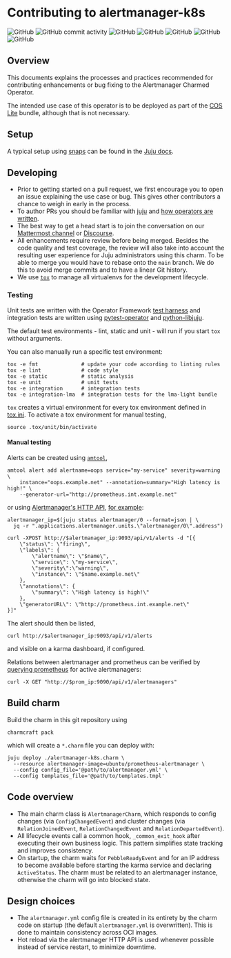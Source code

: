 # Contributing to alertmanager-k8s
![GitHub](https://img.shields.io/github/license/canonical/alertmanager-k8s-operator)
![GitHub commit activity](https://img.shields.io/github/commit-activity/y/canonical/alertmanager-k8s-operator)
![GitHub](https://img.shields.io/tokei/lines/github/canonical/alertmanager-k8s-operator)
![GitHub](https://img.shields.io/github/issues/canonical/alertmanager-k8s-operator)
![GitHub](https://img.shields.io/github/issues-pr/canonical/alertmanager-k8s-operator) ![GitHub](https://img.shields.io/github/contributors/canonical/alertmanager-k8s-operator) ![GitHub](https://img.shields.io/github/watchers/canonical/alertmanager-k8s-operator?style=social)

## Overview

This documents explains the processes and practices recommended for
contributing enhancements or bug fixing to the Alertmanager Charmed Operator.

The intended use case of this operator is to be deployed as part of the
[COS Lite] bundle, although that is not necessary.


## Setup

A typical setup using [snaps](https://snapcraft.io/) can be found in the
[Juju docs](https://juju.is/docs/sdk/dev-setup).


## Developing

- Prior to getting started on a pull request, we first encourage you to open an
  issue explaining the use case or bug.
  This gives other contributors a chance to weigh in early in the process.
- To author PRs you should be familiar with [juju](https://juju.is/#what-is-juju)
  and [how operators are written](https://juju.is/docs/sdk).
- The best way to get a head start is to join the conversation on our
  [Mattermost channel] or [Discourse].
- All enhancements require review before being merged. Besides the
  code quality and test coverage, the review will also take into
  account the resulting user experience for Juju administrators using
  this charm. To be able to merge you would have to rebase
  onto the `main` branch. We do this to avoid merge commits and to have a
  linear Git history.
- We use [`tox`](https://tox.wiki/en/latest/#) to manage all virtualenvs for
  the development lifecycle.


### Testing
Unit tests are written with the Operator Framework [test harness] and
integration tests are written using [pytest-operator] and [python-libjuju].

The default test environments - lint, static and unit - will run if you start
`tox` without arguments.

You can also manually run a specific test environment:

```shell
tox -e fmt              # update your code according to linting rules
tox -e lint             # code style
tox -e static           # static analysis
tox -e unit             # unit tests
tox -e integration      # integration tests
tox -e integration-lma  # integration tests for the lma-light bundle
```

`tox` creates a virtual environment for every tox environment defined in
[tox.ini](tox.ini). To activate a tox environment for manual testing,

```shell
source .tox/unit/bin/activate
```


#### Manual testing
Alerts can be created using
[`amtool`](https://manpages.debian.org/testing/prometheus-alertmanager/amtool.1.en.html),

```shell
amtool alert add alertname=oops service="my-service" severity=warning \
    instance="oops.example.net" --annotation=summary="High latency is high!" \
    --generator-url="http://prometheus.int.example.net"
```

or using [Alertmanager's HTTP API][Alertmanager API browser],
[for example](https://gist.github.com/cherti/61ec48deaaab7d288c9fcf17e700853a):

```shell
alertmanager_ip=$(juju status alertmanager/0 --format=json | \
  jq -r ".applications.alertmanager.units.\"alertmanager/0\".address")

curl -XPOST http://$alertmanager_ip:9093/api/v1/alerts -d "[{
	\"status\": \"firing\",
	\"labels\": {
		\"alertname\": \"$name\",
		\"service\": \"my-service\",
		\"severity\":\"warning\",
		\"instance\": \"$name.example.net\"
	},
	\"annotations\": {
		\"summary\": \"High latency is high!\"
	},
	\"generatorURL\": \"http://prometheus.int.example.net\"
}]"
```

The alert should then be listed,

```shell
curl http://$alertmanager_ip:9093/api/v1/alerts
```

and visible on a karma dashboard, if configured.

Relations between alertmanager and prometheus can be verified by
[querying prometheus](https://prometheus.io/docs/prometheus/latest/querying/api/#alertmanagers)
for active alertmanagers:

```shell
curl -X GET "http://$prom_ip:9090/api/v1/alertmanagers"
```

## Build charm

Build the charm in this git repository using

```shell
charmcraft pack
```

which will create a `*.charm` file you can deploy with:

```shell
juju deploy ./alertmanager-k8s.charm \
  --resource alertmanager-image=ubuntu/prometheus-alertmanager \
  --config config_file='@path/to/alertmanager.yml' \
  --config templates_file='@path/to/templates.tmpl'
```


## Code overview
- The main charm class is `AlertmanagerCharm`, which responds to config changes
  (via `ConfigChangedEvent`) and cluster changes (via `RelationJoinedEvent`,
  `RelationChangedEvent` and `RelationDepartedEvent`).
- All lifecycle events call a common hook, `_common_exit_hook` after executing
  their own business logic. This pattern simplifies state tracking and improves
  consistency.
- On startup, the charm waits for `PebbleReadyEvent` and for an IP address to
  become available before starting the karma service and declaring
  `ActiveStatus`. The charm must be related to an alertmanager instance,
  otherwise the charm will go into blocked state.

## Design choices
- The `alertmanager.yml` config file is created in its entirety by the charm
  code on startup (the default `alertmanager.yml` is overwritten). This is done
  to maintain consistency across OCI images.
- Hot reload via the alertmanager HTTP API is used whenever possible instead of
  service restart, to minimize downtime.


[Alertmanager API browser]: https://petstore.swagger.io/?url=https://raw.githubusercontent.com/prometheus/alertmanager/main/api/v2/openapi.yaml
[gh:Prometheus operator]: https://github.com/canonical/prometheus-operator
[Prometheus operator]: https://charmhub.io/prometheus-k8s
[COS Lite]: https://charmhub.io/cos-lite
[Mattermost channel]: https://chat.charmhub.io/charmhub/channels/observability
[Discourse]: https://discourse.charmhub.io/tag/alertmanager
[test harness]: https://ops.readthedocs.io/en/latest/#module-ops.testing
[pytest-operator]: https://github.com/charmed-kubernetes/pytest-operator/blob/main/docs/reference.md
[python-libjuju]: https://pythonlibjuju.readthedocs.io/en/latest/

